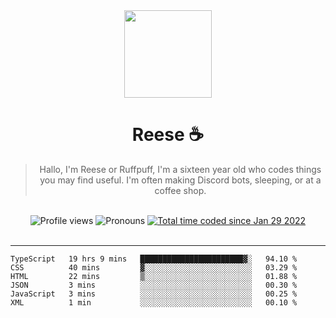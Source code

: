 <div align='center'>
  <img src='https://cdn.reese.cafe/reese.jpg' width='140' height='140' />
  <h1>Reese ☕️</h1>
  <blockquote>Hallo, I'm Reese or Ruffpuff, I'm a sixteen year old who codes things you may find useful. I'm often making Discord bots, sleeping, or at a coffee shop.</blockquote>
  
  <br />
  
  <img alt="Profile views" src="https://komarev.com/ghpvc/?username=ruffpuff1" />
  <img alt='Pronouns' src='https://img.shields.io/endpoint?url=https://pronoundb.org/shields/61181f81be124c42b207bffd' />
  <a href="https://wakatime.com/@72bf611d-9557-4a85-aa1d-46f6a3346744"><img src="https://wakatime.com/badge/user/72bf611d-9557-4a85-aa1d-46f6a3346744.svg" alt="Total time coded since Jan 29 2022" /></a>
</div><br />

<hr />

<!--START_SECTION:waka-->

```text
TypeScript   19 hrs 9 mins   ███████████████████████▓░   94.10 %
CSS          40 mins         ▓░░░░░░░░░░░░░░░░░░░░░░░░   03.29 %
HTML         22 mins         ▒░░░░░░░░░░░░░░░░░░░░░░░░   01.88 %
JSON         3 mins          ░░░░░░░░░░░░░░░░░░░░░░░░░   00.30 %
JavaScript   3 mins          ░░░░░░░░░░░░░░░░░░░░░░░░░   00.25 %
XML          1 min           ░░░░░░░░░░░░░░░░░░░░░░░░░   00.10 %
```

<!--END_SECTION:waka-->
